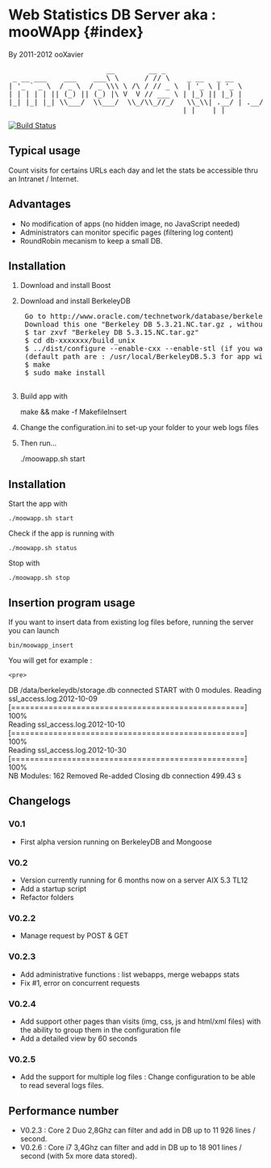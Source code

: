 Web Statistics DB Server aka : mooWApp       {#index}
======================================
By 2011-2012 ooXavier

<pre>
                       __        __ _                  
 _ __ ___    ___    ___\ \      / // \    _ __   _ __  
| '_ ` _ \  / _ \  / _ \\\ \ /\ / // _ \  | '_ \ | '_ \ 
| | | | | || (_) || (_) |\ V  V // ___ \ | |_) || |_) |
|_| |_| |_| \\___/  \\___/  \\_/\\_//_/   \\_\\| .__/ | .__/ 
                                         |_|    |_|    
</pre>

[![Build Status](https://secure.travis-ci.org/ooXavier/moowapp_server.png)](http://travis-ci.org/ooXavier/moowapp_server)

## Typical usage
Count visits for certains URLs each day and let the stats be accessible thru an Intranet / Internet.

##  Advantages
- No modification of apps (no hidden image, no JavaScript needed)
- Administrators can monitor specific pages (filtering log content)
- RoundRobin mecanism to keep a small DB.

## Installation
1. Download and install Boost
2. Download and install BerkeleyDB

	<pre>
	Go to http://www.oracle.com/technetwork/database/berkeleydb/downloads/index-082944.html
	Download this one "Berkeley DB 5.3.21.NC.tar.gz , without encryption" (34M)
	$ tar zxvf "Berkeley DB 5.3.15.NC.tar.gz"
	$ cd db-xxxxxxx/build_unix
	$ ../dist/configure --enable-cxx --enable-stl (if you want to change default install folder add --prefix="FOLDER TO INSTALL"-
	(default path are : /usr/local/BerkeleyDB.5.3 for app with docs and /usr/local/BerkeleyDB.5.3/lib for libs)
	$ make
	$ sudo make install
	</pre>

3. Build app with

    make && make -f MakefileInsert
4. Change the configuration.ini to set-up your folder to your web logs files
5. Then run...

    ./moowapp.sh start

## Installation

Start the app with

    ./moowapp.sh start
Check if the app is running with

    ./moowapp.sh status
Stop with

    ./moowapp.sh stop

## Insertion program usage

If you want to insert data from existing log files before, running the server you can launch

    bin/moowapp_insert

You will get for example :

	<pre>
  DB /data/berkeleydb/storage.db connected
  START with 0 modules.
  Reading ssl_access.log.2012-10-09
  [==================================================] 100%     
  Reading ssl_access.log.2012-10-10
  [==================================================] 100%     
  Reading ssl_access.log.2012-10-30
  [==================================================] 100%     
  NB Modules: 162
  Removed
  Re-added
  Closing db connection
  499.43 s</pre>

## Changelogs
### V0.1
- First alpha version running on BerkeleyDB and Mongoose

### V0.2
- Version currently running for 6 months now on a server AIX 5.3 TL12
- Add a startup script
- Refactor folders

### V0.2.2
- Manage request by POST & GET

### V0.2.3
- Add administrative functions : list webapps, merge webapps stats
- Fix #1, error on concurrent requests

### V0.2.4
- Add support other pages than visits (img, css, js and html/xml files) with the ability to group them in the configuration file
- Add a detailed view by 60 seconds

### V0.2.5
- Add the support for multiple log files : Change configuration to be able to read several logs files.

## Performance number
- V0.2.3 : Core 2 Duo 2,8Ghz can filter and add in DB up to 11 926 lines / second.
- V0.2.6 : Core i7 3,4Ghz can filter and add in DB up to 18 901 lines / second (with 5x more data stored).